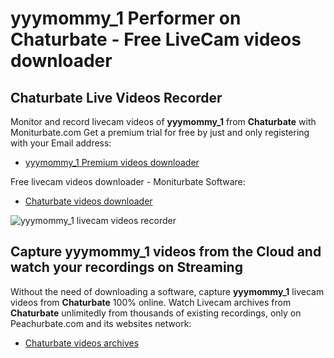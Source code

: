 # yyymommy_1 Performer on Chaturbate - Free LiveCam videos downloader

## Chaturbate Live Videos Recorder

Monitor and record livecam videos of **yyymommy_1** from **Chaturbate** with Moniturbate.com
Get a premium trial for free by just and only registering with your Email address:
* [yyymommy_1 Premium videos downloader](https://moniturbate.com/request-demo-licence-key.html)

Free livecam videos downloader - Moniturbate Software:
* [Chaturbate videos downloader](https://moniturbate.com/moniturbate-download-software.html)

![yyymommy_1 livecam videos recorder](https://peachurnet.com/templates/moniturbate-software.png)


## Capture yyymommy_1 videos from the Cloud and watch your recordings on Streaming

Without the need of downloading a software, capture **yyymommy_1** livecam videos from **Chaturbate** 100% online.
Watch Livecam archives from **Chaturbate** unlimitedly from thousands of existing recordings, only on Peachurbate.com and its websites network:
* [Chaturbate videos archives](https://peachurnet.com/)